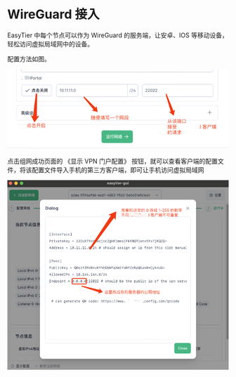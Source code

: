 # WireGuard 接入

EasyTier 中每个节点可以作为 WireGuard 的服务端，让安卓、IOS 等移动设备，轻松访问虚拟局域网中的设备。

配置方法如图。

![VPN Portal Config](/assets/cn/portal.png)

点击组网成功页面的 《显示 VPN 门户配置》 按钮，就可以查看客户端的配置文件，将该配置文件导入手机的第三方客户端，即可让手机访问虚拟局域网

![Client Config](/assets/cn/portal_config.png)
